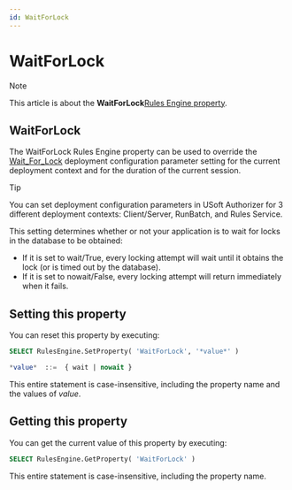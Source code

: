 ```yaml
---
id: WaitForLock
---
```


# WaitForLock



> [!NOTE]
> This article is about the **WaitForLock**[Rules Engine property](/docs/Modeller%20and%20Rules%20Engine/Rules%20Engine%20properties).

## **WaitForLock**

The WaitForLock Rules Engine property can be used to override the [Wait_For_Lock](/docs/Authorisation%20and%20access/Deployment%20configurations/Wait_for_Lock.md) deployment configuration parameter setting for the current deployment context and for the duration of the current session.

> [!TIP]
> You can set deployment configuration parameters in USoft Authorizer for 3 different deployment contexts: Client/Server, RunBatch, and Rules Service.

This setting determines whether or not your application is to wait for locks in the database to be obtained:

- If it is set to wait/True, every locking attempt will wait until it obtains the lock (or is timed out by the database).
- If it is set to nowait/False, every locking attempt will return immediately when it fails.

## Setting this property

You can reset this property by executing:

```sql
SELECT RulesEngine.SetProperty( 'WaitForLock', '*value*' )

*value*  ::=  { wait | nowait }
```

This entire statement is case-insensitive, including the property name and the values of *value*.

## Getting this property

You can get the current value of this property by executing:

```sql
SELECT RulesEngine.GetProperty( 'WaitForLock' )
```

This entire statement is case-insensitive, including the property name.